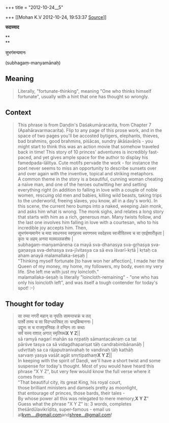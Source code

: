 +++
title = "2012-10-24__5"

+++
[[Mohan K.V	2012-10-24, 19:53:37 [Source](https://groups.google.com/g/sadaswada/c/LrhT-wKboZ4)]]



**सदास्वाद**

**  
**

सुभगंमन्यमानः  

  

(subhagaṃ-manyamānaḥ)

  

## Meaning

> Literally, "fortunate-thinking", meaning "One who thinks himself fortunate", usually with a hint that one has thought so wrongly.

  

## Context

> This phrase is from Daṇḍin's Daśakumāracarita, from Chapter 7 (Apahāravarmacarita). Flip to any page of this prose work, and in the space of two pages you'll be accosted bytigers, elephants, thieves, bad brahmins, good brahmins, piśācas, sundry ākāśavāṇīs - you might start to think this was an action movie that somehow traveled back in time! This story of 10 princes' adventures is incredibly fast-paced, and yet gives ample space for the author to display his famedpada-lālitya. Cute motifs pervade the work - for instance the poet never seems to miss an opportunity to describe sunsets over and over again with the inventive, topical and striking metaphors.  
> A common theme in the story is a beautiful, cunning woman cheating a naive man, and one of the heroes outwitting her and setting everything right (in addition to falling in love with a couple of noble women, rescuing old men and babies, killing wild beasts, taking trips to the underworld, freeing slaves, you know, all in a day's work). In this scene, the current hero bumps into a naked, weeping Jain monk, and asks him what is wrong. The monk sighs, and relates a long story that starts with him as a rich, generous man. Many twists follow, and the last one involves him falling in love with a courtesan, who to his incredible joy accepts him. Then,  
> सुभगंमन्यमानेन च मया स्वधनस्य स्वगृहस्य स्वगणस्य स्वदेहस्य स्वजीवितस्य च सा एवईश्वरीकृता \| कृतः च अहम् अनया मलमल्लकशेषः \|  
> subhagaṃ-manyamānena ca mayā sva-dhanasya sva-gṛhasya sva-gaṇasya sva-dehasya sva-jīvitasya ca sā eva īśvarī-kṛtā \| kṛtaḥ ca aham anayā malamallaka-śeṣaḥ \|  
> "Thinking myself fortunate \[to have won her affection\], I made her the Queen of my money, my home, my followers, my body, even my very life. She left me with just my loincloth."  
> malamallaka-śeṣaḥ is literally "loincloth-remaining" - "one who has only his loincloth left", and was itself a tough contender for today's spot! :-) 

## Thought for today

> सा रम्या नगरी महान् स नृपतिः सामन्तचक्रं च तत्  
> पार्श्वे तस्य च सा विदग्धपरिषत् ताः चन्द्रबिम्बाननाः \|  
> उद्वृत्तः स च राजपुत्रनिवहः ते वन्दिनः ताः कथाः  
> सर्वं यस्य वशात् अगात् स्मृतिपथं**X Y Z**\|\|  
> sā ramyā nagarī mahān sa nṛpatiḥ sāmantacakraṃ ca tat  
> pārśve tasya ca sā vidagdhapariṣat tāḥ candrabimbānanāḥ \|  
> udvṛttaḥ sa ca rājaputranivahaḥ te vandinaḥ tāḥ kathāḥ  
> sarvaṃ yasya vaśāt agāt smṛtipathaṃ**X Y Z**\|\|  
> In keeping with the spirit of Daṇḍi, we'll have a short twist and some suspense for today's thought. Most of you would have heard this phrase "X Y Z", but very few would know the full verse where it comes from:  
> "That beautiful city, its great King, his royal court,  
> those brilliant ministers and damsels pretty as moonlight,  
> that entourage of princes, those bards, their tales -  
> By whose power all this was relegated to mere memory,**X Y Z**"  
> Guess what the phrase "X Y Z" is: 3 words, completes theśārdūlavikrīḍita, super-famous - email us at[kvm....@gmail.com]()and[shree...@gmail.com]()! 

